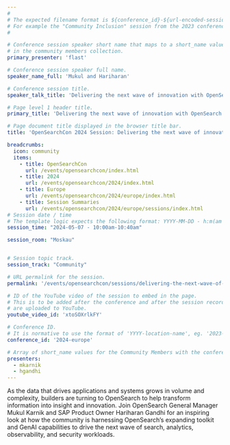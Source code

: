 ```yaml
---
#
# The expected filename format is ${conference_id}-${url-encoded-session-title}.md
# For example the "Community Inclusion" session from the 2023 conference in North America the title is "2023-north-america-community-inclusion.html"
#

# Conference session speaker short name that maps to a short_name value
# in the community members collection.
primary_presenter: 'flast'

# Conference session speaker full name.
speaker_name_full: 'Mukul and Hariharan'

# Conference session title.
speaker_talk_title: 'Delivering the next wave of innovation with OpenSearch'

# Page level 1 header title.
primary_title: 'Delivering the next wave of innovation with OpenSearch'

# Page document title displayed in the browser title bar.
title: 'OpenSearchCon 2024 Session: Delivering the next wave of innovation with OpenSearch'

breadcrumbs:
  icon: community
  items:
    - title: OpenSearchCon
      url: /events/opensearchcon/index.html
    - title: 2024
      url: /events/opensearchcon/2024/index.html
    - title: Europe
      url: /events/opensearchcon/2024/europe/index.html
    - title: Session Summaries
      url: /events/opensearchcon/2024/europe/sessions/index.html
# Session date / time
# The template logic expects the following format: YYYY-MM-DD - h:m(am|pm)-(h:m(am|pm))
session_time: "2024-05-07 - 10:00am-10:40am"

session_room: "Moskau"


# Session topic track.
session_track: "Community"

# URL permalink for the session.
permalink: '/events/opensearchcon/sessions/delivering-the-next-wave-of-innovation-with-opensearch.html'

# ID of the YouTube video of the session to embed in the page.
# This is to be added after the conference and after the session recordings
# are uploaded to YouTube.
youtube_video_id: 'xtoSOXrlkFY'

# Conference ID.
# It is normative to use the format of 'YYYY-location-name', eg. '2023-north-america'.
conference_id: '2024-europe'

# Array of short_name values for the Community Members with the conference_speaker persona whom are presenting the session. This includes the primary_speaker indicated above and any other presenters (if any).
presenters:
  - mkarnik
  - hgandhi
---
```

As the data that drives applications and systems grows in volume and complexity, builders are turning to OpenSearch to help transform information into insight and innovation. Join OpenSearch General Manager Mukul Karnik and SAP Product Owner Hariharan Gandhi for an inspiring look at how the community is harnessing OpenSearch’s expanding toolkit and GenAI capabilities to drive the next wave of search, analytics, observability, and security workloads.